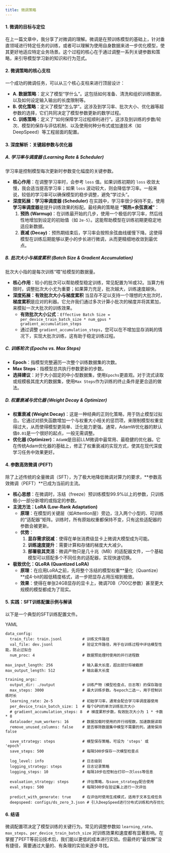 ```yaml
---
title: 微调策略
---
```


#### **1. 微调的目标与定位**
在上一篇文章中，我分享了对微调的理解。微调是在预训练模型的基础上，针对垂直领域进行特定任务的训练，或者可以理解为使用自身数据来进一步优化模型，使其更好地适应特定业务场景。这个过程的核心在于通过调整一系列关键参数和策略，来引导模型学习新的知识和行为范式。

#### **2. 微调策略的核心支柱**
一个成功的微调任务，可以从三个核心支柱来进行顶层设计：

+ **A. 数据策略**：定义了模型“学什么”。这包括如何准备、清洗和组织训练数据，以及如何设定输入输出的长度限制等。
+ **B. 优化策略**：定义了模型“怎么学”。这涉及到学习率、批次大小、优化器等超参数的选择，它们共同决定了模型参数更新的数学过程。
+ **C. 训练策略**：定义了“如何保障学习过程顺利进行”。这涉及到训练的步数/轮次、模型的保存与评估机制、以及使用何种分布式或加速技术（如DeepSpeed）等工程层面的配置。

#### **3. 深度解析：关键超参数与优化器**
##### **A. 学习率与调度器 (Learning Rate & Scheduler)**
学习率是控制模型每次更新时参数变化幅度的关键参数。

+ **核心作用**：在调整学习率时，会参考 `loss` 值。如果训练初期的 `loss` 收敛太慢，我会适当提高学习率；如果 `loss` 波动较大，则会降低学习率。一般来说，较低的学习率可以确保模型的稳步调整，避免“学过头”。
+ **深度拓展：学习率调度器 (Scheduler)** 在实践中，学习率很少保持不变。使用**学习率调度器**是提升训练效果的标配。最经典的策略是 **“预热+余弦衰减”**：
    1. **预热 (Warmup)**：在训练最开始的几步，使用一个极低的学习率，然后线性地增加到设定的初始值（如 `2e-5`）。这能帮助模型在训练初期更稳定地适应新数据。
    2. **衰减 (Decay)**：预热期结束后，学习率会按照余弦曲线缓慢下降。这使得模型在训练后期能够以更小的步长进行微调，从而更精细地收敛到最优点。

##### **B. 批次大小与梯度累积 (Batch Size & Gradient Accumulation)**
批次大小指的是每次训练“喂”给模型的数据量。

+ **核心作用**：较小的批次可以帮助模型稳定训练，常见配置为16或32。当算力有限时，调整批次大小尤为重要；如果算力充足，批次越大，训练速度越快。
+ **深度拓展：有效批次大小与梯度累积** 当显存不足以支持一个理想的大批次时，**梯度累积**是应对的利器。它允许我们通过多次计算小批次的梯度并将其累加，来模拟一次大批次的训练效果。
    - **有效批次大小公式**：`Effective Batch Size = per_device_train_batch_size * num_gpus * gradient_accumulation_steps`
    - 通过调整 `gradient_accumulation_steps`，您可以在不增加显存消耗的情况下，实现大批次训练，这有助于稳定训练过程。

##### **C. 训练轮次 (Epochs vs. Max Steps)**
+ **Epoch**：指模型完整遍历一次整个训练数据集的次数。
+ **Max Steps**：指模型总共执行参数更新的步数。
+ **选择建议**：对于大小固定的中小型数据集，使用`Epochs`更直观。对于流式读取或规模极其庞大的数据集，使用`Max Steps`作为训练的终止条件是更合适的做法。

##### **D. 权重衰减与优化器 (Weight Decay & Optimizer)**
+ **权重衰减 (Weight Decay)**：这是一种经典的正则化策略，用于防止模型过拟合。它通过对损失函数增加一个与权重大小相关的惩罚项，来限制模型权重变得过大，从而使得模型更简单、泛化能力更强。通常，AdamW优化器的默认值`0.01`是一个很好的起点，一般无需调整。
+ **优化器 (Optimizer)**：`AdamW`是目前LLM微调中最常用、最稳健的优化器。它在传统Adam优化器的基础上，修正了权重衰减的实现方式，使其在现代深度学习任务中效果更好。

#### **4. 参数高效微调 (PEFT)**
除了上述传统的全量微调（SFT），为了极大地降低微调对算力的要求，**参数高效微调（PEFT）**已成为当前的主流。

+ **核心思想**：在微调时，冻结（freeze）预训练模型99.9%以上的参数，只训练极小一部分新增的或指定的参数。
+ **主流方法：LoRA (Low-Rank Adaptation)**
    - **原理**：在模型的关键层（如Attention层）旁边，注入两个小型的、可训练的“适配器”矩阵。训练时，所有原始权重都保持不变，只有这些适配器的参数会被更新。
    - **优势**：
        1. **显存需求锐减**：使得在单张消费级显卡上微调大模型成为可能。
        2. **训练速度提升**：需要计算和存储的梯度大大减少。
        3. **部署极其灵活**：微调产物只是几十兆（MB）的适配器文件，一个基础模型可以搭配多个不同任务的适配器，实现快速切换。
+ **极致优化：QLoRA (Quantized LoRA)**
    - **原理**：在应用LoRA之前，先将整个冻结的模型权重**量化（Quantize）**成4-bit的超低精度格式，进一步把显存占用压缩到极致。
    - **效果**：使得在单张24GB显存的显卡上，微调70B（700亿参数）甚至更大规模的模型都成为了现实。

#### **5. 实践：SFT训练配置示例与解读**
以下是一个典型的SFT训练配置文件。

YAML

```plain
data_config:
  train_file: train.jsonl         # 训练文件路径
  val_file: dev.jsonl             # 验证文件路径，用于在训练过程中评估模型性能，防止过拟合
  num_proc: 4                     # 数据预处理时使用的并行进程数

max_input_length: 256             # 输入最大长度，超出部分将被截断
max_output_length: 512            # 输出最大长度

training_args:
  output_dir: ./output            # 训练产物（模型检查点、日志等）的保存路径
  max_steps: 3000                 # 最大训练步数。与epoch二选一，用于控制训练时长
  learning_rate: 2e-5             # 初始学习率，通常会配合学习率调度器使用
  per_device_train_batch_size: 1  # 每个GPU的单次训练批次大小
  # gradient_accumulation_steps: 8  # 梯度累积步数，有效批次大小为 1 * 卡数 * 8
  dataloader_num_workers: 16      # 数据加载时使用的并行线程数，加速数据读取
  remove_unused_columns: false    # 是否移除数据集中模型不需要的列，通常保持false
  
  save_strategy: steps            # 模型保存策略，可设为 'steps' 或 'epoch'
  save_steps: 500                 # 每隔500步保存一次模型检查点
  
  log_level: info                 # 日志级别
  logging_strategy: steps         # 日志记录策略
  logging_steps: 10               # 每隔10步在控制台打印一次loss等信息
  
  evaluation_strategy: steps      # 评估策略，与save_strategy配合使用
  eval_steps: 500                 # 每隔500步在验证集上进行一次评估
  
  predict_with_generate: true     # 在评估时使用生成模式，适用于文本生成任务
  deepspeed: configs/ds_zero_3.json # 引入DeepSpeed进行分布式训练和内存优化
```

#### **6. 结语**
微调配置项决定了模型训练的关键行为。常见的调整参数如 `learning_rate`、`max_steps`、`per_device_train_batch_size` 对训练效果和速度都有显著影响。在掌握了PEFT等前沿技术后，我们能以更低的成本进行实验。但最终的“最优解”没有捷径，需要通过大量的、有条理的实验来逐步寻找。

